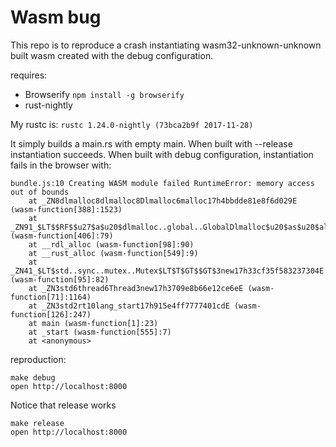 Wasm bug
===

This repo is to reproduce a crash instantiating wasm32-unknown-unknown built
wasm created with the debug configuration.

requires:
  * Browserify `npm install -g browserify`
  * rust-nightly

My rustc is:
`rustc 1.24.0-nightly (73bca2b9f 2017-11-28)`

It simply builds a main.rs with empty main.
When built with --release instantiation succeeds. When built with debug configuration, instantiation fails in the browser with:

```
bundle.js:10 Creating WASM module failed RuntimeError: memory access out of bounds
    at _ZN8dlmalloc8dlmalloc8Dlmalloc6malloc17h4bbdde81e8f6d029E (wasm-function[388]:1523)
    at _ZN91_$LT$$RF$$u27$a$u20$dlmalloc..global..GlobalDlmalloc$u20$as$u20$alloc..allocator..Alloc$GT$5alloc17h573839c1c2aedc42E (wasm-function[406]:79)
    at __rdl_alloc (wasm-function[98]:90)
    at __rust_alloc (wasm-function[549]:9)
    at _ZN41_$LT$std..sync..mutex..Mutex$LT$T$GT$$GT$3new17h33cf35f583237304E (wasm-function[95]:82)
    at _ZN3std6thread6Thread3new17h3709e8b66e12ce6eE (wasm-function[71]:1164)
    at _ZN3std2rt10lang_start17h915e4ff7777401cdE (wasm-function[126]:247)
    at main (wasm-function[1]:23)
    at _start (wasm-function[555]:7)
    at <anonymous>
```

reproduction:

```
make debug
open http://localhost:8000
```

Notice that release works

```
make release
open http://localhost:8000
```
